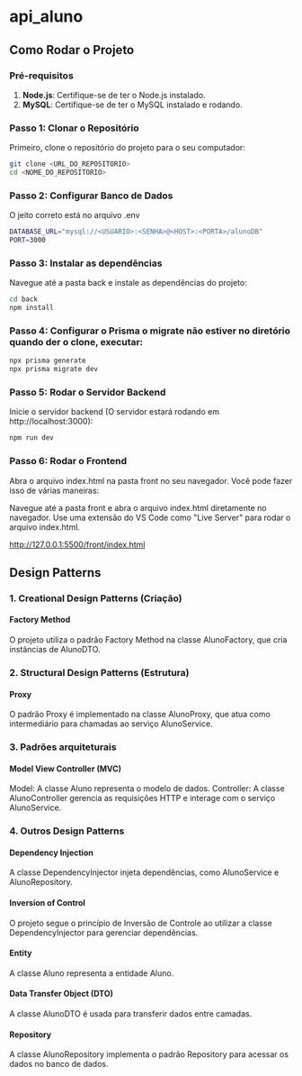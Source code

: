 # api_aluno

## Como Rodar o Projeto

### Pré-requisitos
1. **Node.js**: Certifique-se de ter o Node.js instalado.
2. **MySQL**: Certifique-se de ter o MySQL instalado e rodando.

### Passo 1: Clonar o Repositório
Primeiro, clone o repositório do projeto para o seu computador:
```sh
git clone <URL_DO_REPOSITORIO>
cd <NOME_DO_REPOSITORIO>
```

### Passo 2: Configurar Banco de Dados

O jeito correto está no arquivo .env
```sh
DATABASE_URL="mysql://<USUARIO>:<SENHA>@<HOST>:<PORTA>/alunoDB"
PORT=3000
```
### Passo 3: Instalar as dependências
Navegue até a pasta back e instale as dependências do projeto:
```sh
cd back
npm install
```
### Passo 4: Configurar o Prisma o migrate não estiver no diretório quando der o clone, executar:
```sh
npx prisma generate
npx prisma migrate dev
```

### Passo 5: Rodar o Servidor Backend
Inicie o servidor backend (O servidor estará rodando em http://localhost:3000):
```sh
npm run dev
```
### Passo 6: Rodar o Frontend
Abra o arquivo index.html na pasta front no seu navegador. Você pode fazer isso de várias maneiras:

Navegue até a pasta front e abra o arquivo index.html diretamente no navegador.
Use uma extensão do VS Code como "Live Server" para rodar o arquivo index.html.

http://127.0.0.1:5500/front/index.html

## Design Patterns

### 1. Creational Design Patterns (Criação)
#### Factory Method
O projeto utiliza o padrão Factory Method na classe AlunoFactory, que cria instâncias de AlunoDTO.
### 2. Structural Design Patterns (Estrutura)
#### Proxy
O padrão Proxy é implementado na classe AlunoProxy, que atua como intermediário para chamadas ao serviço AlunoService.
### 3. Padrões arquiteturais
#### Model View Controller (MVC)
Model: A classe Aluno representa o modelo de dados.
Controller: A classe AlunoController gerencia as requisições HTTP e interage com o serviço AlunoService.
### 4. Outros Design Patterns
#### Dependency Injection
A classe DependencyInjector injeta dependências, como AlunoService e AlunoRepository.
#### Inversion of Control
O projeto segue o princípio de Inversão de Controle ao utilizar a classe DependencyInjector para gerenciar dependências.
#### Entity
A classe Aluno representa a entidade Aluno.
#### Data Transfer Object (DTO)
A classe AlunoDTO é usada para transferir dados entre camadas.
#### Repository
A classe AlunoRepository implementa o padrão Repository para acessar os dados no banco de dados.
